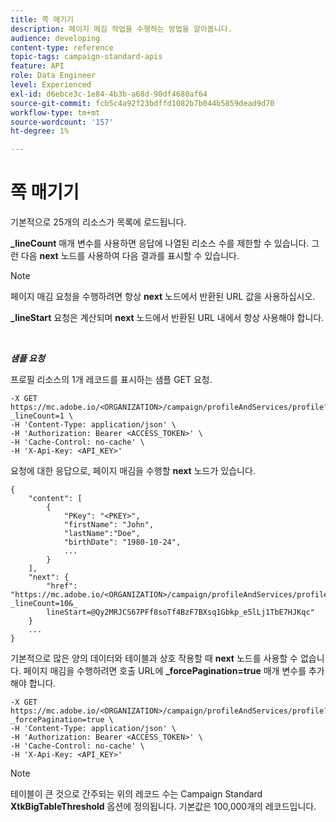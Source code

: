 ```yaml
---
title: 쪽 매기기
description: 페이지 매김 작업을 수행하는 방법을 알아봅니다.
audience: developing
content-type: reference
topic-tags: campaign-standard-apis
feature: API
role: Data Engineer
level: Experienced
exl-id: d6ebce3c-1e84-4b3b-a68d-90df4680af64
source-git-commit: fcb5c4a92f23bdffd1082b7b044b5859dead9d70
workflow-type: tm+mt
source-wordcount: '157'
ht-degree: 1%

---
```


# 쪽 매기기

기본적으로 25개의 리소스가 목록에 로드됩니다.

**_lineCount** 매개 변수를 사용하면 응답에 나열된 리소스 수를 제한할 수 있습니다.  그런 다음 **next** 노드를 사용하여 다음 결과를 표시할 수 있습니다.

>[!NOTE]
>
>페이지 매김 요청을 수행하려면 항상 **next** 노드에서 반환된 URL 값을 사용하십시오.
>
>**_lineStart** 요청은 계산되며 **next** 노드에서 반환된 URL 내에서 항상 사용해야 합니다.

<br/>

***샘플 요청***

프로필 리소스의 1개 레코드를 표시하는 샘플 GET 요청.

```
-X GET https://mc.adobe.io/<ORGANIZATION>/campaign/profileAndServices/profile?_lineCount=1 \
-H 'Content-Type: application/json' \
-H 'Authorization: Bearer <ACCESS_TOKEN>' \
-H 'Cache-Control: no-cache' \
-H 'X-Api-Key: <API_KEY>'
```

요청에 대한 응답으로, 페이지 매김을 수행할 **next** 노드가 있습니다.

```
{
    "content": [
        {
            "PKey": "<PKEY>",
            "firstName": "John",
            "lastName":"Doe",
            "birthDate": "1980-10-24",
            ...
        }
    ],
    "next": {
        "href": "https://mc.adobe.io/<ORGANIZATION>/campaign/profileAndServices/profile/email?_lineCount=10&_
        lineStart=@Qy2MRJCS67PFf8soTf4BzF7BXsq1Gbkp_e5lLj1TbE7HJKqc"
    }
    ...
}
```

기본적으로 많은 양의 데이터와 테이블과 상호 작용할 때 **next** 노드를 사용할 수 없습니다. 페이지 매김을 수행하려면 호출 URL에 **_forcePagination=true** 매개 변수를 추가해야 합니다.

```
-X GET https://mc.adobe.io/<ORGANIZATION>/campaign/profileAndServices/profile?_forcePagination=true \
-H 'Content-Type: application/json' \
-H 'Authorization: Bearer <ACCESS_TOKEN>' \
-H 'Cache-Control: no-cache' \
-H 'X-Api-Key: <API_KEY>'
```

>[!NOTE]
>
>테이블이 큰 것으로 간주되는 위의 레코드 수는 Campaign Standard **XtkBigTableThreshold** 옵션에 정의됩니다. 기본값은 100,000개의 레코드입니다.
